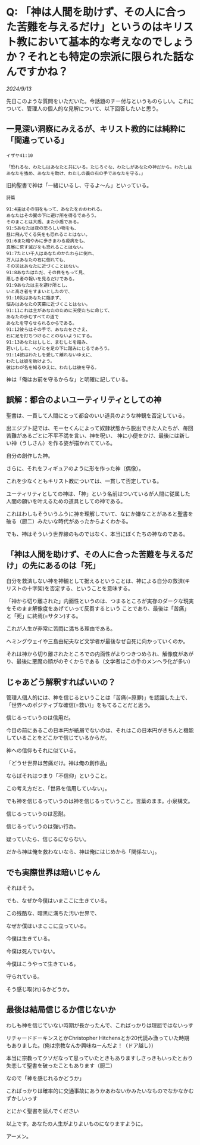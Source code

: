 # Q: 「神は人間を助けず、その人に合った苦難を与えるだけ」というのはキリスト教において基本的な考えなのでしょうか？それとも特定の宗派に限られた話なんですかね？

*2024/9/13*

先日このような質問をいただいた。今話題のチー付与というものらしい。これについて、管理人の個人的な見解について、以下回答したいと思う。

## 一見深い洞察にみえるが、キリスト教的には純粋に「間違っている」

```
イザヤ41:10

「恐れるな、わたしはあなたと共にいる。たじろぐな、わたしがあなたの神だから。わたしはあなたを強め、あなたを助け、わたしの義の右の手であなたを守る。」
```

旧約聖書で神は「一緒にいるし、守るよ〜ん」といっている。

```
詩篇

91:4主はその羽をもって、あなたをおおわれる。
あなたはその翼の下に避け所を得るであろう。
そのまことは大盾、また小盾である。
91:5あなたは夜の恐ろしい物をも、
昼に飛んでくる矢をも恐れることはない。
91:6また暗やみに歩きまわる疫病をも、
真昼に荒す滅びをも恐れることはない。
91:7たとい千人はあなたのかたわらに倒れ、
万人はあなたの右に倒れても、
その災はあなたに近づくことはない。
91:8あなたはただ、その目をもって見、
悪しき者の報いを見るだけである。
91:9あなたは主を避け所とし、
いと高き者をすまいとしたので、
91:10災はあなたに臨まず、
悩みはあなたの天幕に近づくことはない。
91:11これは主があなたのために天使たちに命じて、
あなたの歩むすべての道で
あなたを守らせられるからである。
91:12彼らはその手で、あなたをささえ、
石に足を打ちつけることのないようにする。
91:13あなたはししと、まむしとを踏み、
若いししと、へびとを足の下に踏みにじるであろう。
91:14彼はわたしを愛して離れないゆえに、
わたしは彼を助けよう。
彼はわが名を知るゆえに、わたしは彼を守る。
```

神は「俺はお前を守るからな」と明確に記している。

## 誤解：都合のよいユーティリティとしての神

聖書は、一貫して人間にとって都合のいい道具のような神観を否定している。

出エジプト記では、モーセくんによって奴隷状態から脱出できた人たちが、毎回苦難があるごとに不平不満を言い、神を呪い、
神に小便をかけ、最後には新しい神（うしさん）を作る姿が描かれてている。

自分の創作した神。

さらに、それをフィギュアのように形を作った神（偶像）。

これを少なくともキリスト教については、一貫して否定している。

ユーティリティとしての神は、「神」という名前はついているが人間に従属した人間の願いを叶えるための道具としての神である。

これはわしもそういうふうに神を理解していて、なにか嫌なことがあると聖書を破る（厨二）みたいな時代があったからよくわかる。

でも、神はそういう世界線のものではなく、本当にぼくたちの神なのである。

## 「神は人間を助けず、その人に合った苦難を与えるだけ」の先にあるのは「死」

自分を救済しない神を神観として据えるということは、神による自分の救済(キリストの十字架)を否定する、ということを意味する。

「神から切り離された」内面性というのは、つまるところが実存のダークな現実をそのまま解像度をあげていって反芻するという
ことであり、最後は「苦痛」と「死」に終焉(=サタン)する。

これが人生が非常に苦悶に満ちる理由である。

ヘミングウェイや三島由紀夫など文学者が最後なぜ自死に向かっていくのか。

それは神から切り離されたところでの内面性がよりつきつめられ、解像度があがり、最後に悪魔の顔がのぞくからである（文学者はこの手のメンヘラ化が多い）

## じゃあどう解釈すればいいの？

管理人個人的には、神を信じるということは「苦痛(=原罪)」を認識した上で、「世界へのポジティブな確信(=救い)」をもてることだと思う。

信じるっていうのは信用だ。

今目の前にあるこの日本円が紙屑でないのは、それはこの日本円がきちんと機能していることをどこかで信じているからだ。

神への信仰もそれに似ている。

「どうせ世界は苦痛だけ。神は俺の創作品」

ならばそれはつまり「不信仰」ということ。

この考え方だと、「世界を信用していない」。

でも神を信じるっていうのは神を信じるっていうこと。言葉のまま。小泉構文。

信じるっていうのは忍耐。

信じるっていうのは強い行為。

疑っていたら、信じるにならない。

だから神は俺を救わないなら、神は俺にはじめから「関係ない」。


## でも実際世界は暗いじゃん

それはそう。

でも、なぜか今僕はいまここに生きている。

この残酷な、暗黒に満ちた汚い世界で、

なぜか僕はいまここに立っている。

今僕は生きている。

今僕は死んでいない。

今僕はこうやって生きている。

守られている。

そう感じ取(れ)るかどうか。

## 最後は結局信じるか信じないか

わしも神を信じていない時期が長かったんで、こればっかりは理屈ではないっす

リチャードドーキンスとかChristopher Hitchensとか20代読み漁っていた時期もありました。(俺は宗教なんか興味ねーんだよ！（ドア越し）)

本当に宗教ってクソだなって思っていたときもありますしさっきもいったとおり失恋して聖書を破ったこともあります（厨二）

なので「神を感じれるかどうか」

こればっかりは確率的に交通事故にあうかあわないかみたいなものでなかなかむずかしいっす

とにかく聖書を読んでください


以上です。あなたの人生がよりよいものになりますように。

アーメン。
